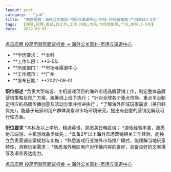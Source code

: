 ```yaml
---
layout:	post
category:	"job"
title:	"网易招聘：海外公关策划-市场与渠道中心-市场-市场营销类-广州本科3-5年"
tags:	[网易,招聘,面试,找工作,工作,内推,市场,市场营销类,广州,本科,3-5年]
date:	2022-08-01
---
```


[点击应聘 投简历就有面试机会 -> 海外公关策划-市场与渠道中心](http://mobile.bole.netease.com/bole/boleDetail?id=41802&employeeId=346f03c3cda5f04c&key=all)



- **学历要求： **本科
- **工作年限： **3-5年
- **所属部门： **市场与渠道中心
- **工作城市： **广州
- **发布日期： **2022-08-01



**职位描述**
*负责大型端游、主机游戏项目的海外市场品牌营销工作，制定整体品牌营销策略及推广方案，统筹线上线下执行；
*针对全球各个重点市场、重点平台制定相应的品牌传播创意及活动方案并推进执行；
*了解海外区域玩家需求（美日韩优先），能基于玩家和用户群体洞察和市场环境研究，提出有创意的营销见解及可行性方案。






**职位要求**
*本科及以上学历，精通英语，熟悉美日韩区域；
*游戏经验丰富，熟悉射击端游、主机游戏品类优先；
*具备2年以上海外市场营销相关工作经验，能独立负责营销全案规划与实施；
*熟悉游戏行业海外市场推广模式，能理解当地玩家特性，洞察玩家需求；
*熟悉海外地区用户对传播内容的喜好，具备良好的文案撰写及语言表达能力。



[点击应聘 投简历就有面试机会 -> 海外公关策划-市场与渠道中心](http://mobile.bole.netease.com/bole/boleDetail?id=41802&employeeId=346f03c3cda5f04c&key=all)